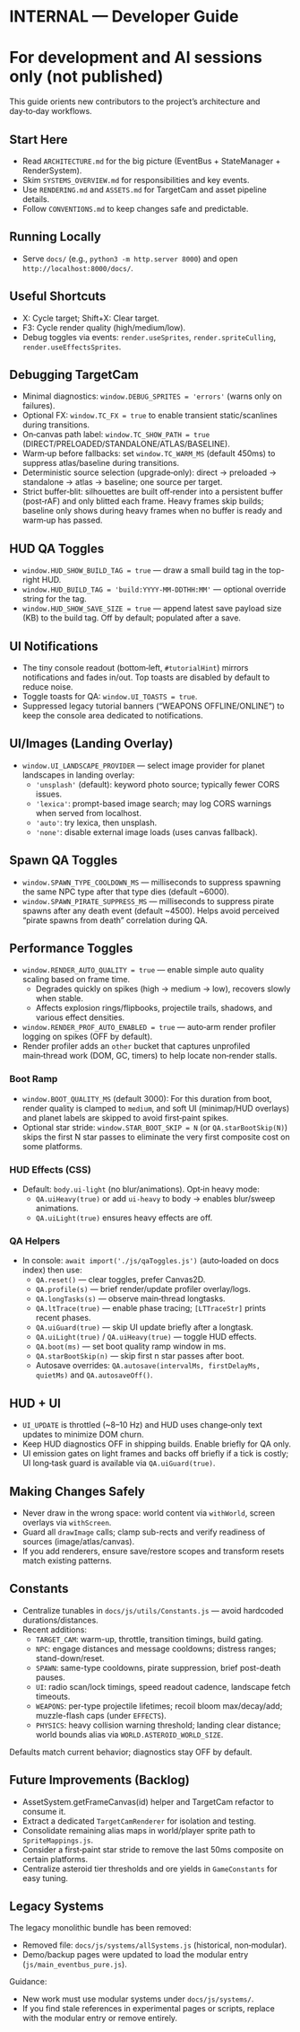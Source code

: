# INTERNAL — Developer Guide
# For development and AI sessions only (not published)

This guide orients new contributors to the project’s architecture and day‑to‑day workflows.

## Start Here

- Read `ARCHITECTURE.md` for the big picture (EventBus + StateManager + RenderSystem).
- Skim `SYSTEMS_OVERVIEW.md` for responsibilities and key events.
- Use `RENDERING.md` and `ASSETS.md` for TargetCam and asset pipeline details.
- Follow `CONVENTIONS.md` to keep changes safe and predictable.

## Running Locally

- Serve `docs/` (e.g., `python3 -m http.server 8000`) and open `http://localhost:8000/docs/`.

## Useful Shortcuts

- X: Cycle target; Shift+X: Clear target.
- F3: Cycle render quality (high/medium/low).
- Debug toggles via events: `render.useSprites`, `render.spriteCulling`, `render.useEffectsSprites`.

## Debugging TargetCam

- Minimal diagnostics: `window.DEBUG_SPRITES = 'errors'` (warns only on failures).
- Optional FX: `window.TC_FX = true` to enable transient static/scanlines during transitions.
- On‑canvas path label: `window.TC_SHOW_PATH = true` (DIRECT/PRELOADED/STANDALONE/ATLAS/BASELINE).
- Warm‑up before fallbacks: set `window.TC_WARM_MS` (default 450ms) to suppress atlas/baseline during transitions.
- Deterministic source selection (upgrade‑only): direct → preloaded → standalone → atlas → baseline; one source per target.
 - Strict buffer‑blit: silhouettes are built off‑render into a persistent buffer (post‑rAF) and only blitted each frame. Heavy frames skip builds; baseline only shows during heavy frames when no buffer is ready and warm‑up has passed.

## HUD QA Toggles

- `window.HUD_SHOW_BUILD_TAG = true` — draw a small build tag in the top-right HUD.
- `window.HUD_BUILD_TAG = 'build:YYYY-MM-DDTHH:MM'` — optional override string for the tag.
- `window.HUD_SHOW_SAVE_SIZE = true` — append latest save payload size (KB) to the build tag. Off by default; populated after a save.

## UI Notifications

- The tiny console readout (bottom‑left, `#tutorialHint`) mirrors notifications and fades in/out. Top toasts are disabled by default to reduce noise.
- Toggle toasts for QA: `window.UI_TOASTS = true`.
- Suppressed legacy tutorial banners (“WEAPONS OFFLINE/ONLINE”) to keep the console area dedicated to notifications.

## UI/Images (Landing Overlay)

- `window.UI_LANDSCAPE_PROVIDER` — select image provider for planet landscapes in landing overlay:
  - `'unsplash'` (default): keyword photo source; typically fewer CORS issues.
  - `'lexica'`: prompt-based image search; may log CORS warnings when served from localhost.
  - `'auto'`: try lexica, then unsplash.
  - `'none'`: disable external image loads (uses canvas fallback).

## Spawn QA Toggles

- `window.SPAWN_TYPE_COOLDOWN_MS` — milliseconds to suppress spawning the same NPC type after that type dies (default ~6000).
- `window.SPAWN_PIRATE_SUPPRESS_MS` — milliseconds to suppress pirate spawns after any death event (default ~4500). Helps avoid perceived “pirate spawns from death” correlation during QA.

## Performance Toggles

- `window.RENDER_AUTO_QUALITY = true` — enable simple auto quality scaling based on frame time.
  - Degrades quickly on spikes (high → medium → low), recovers slowly when stable.
  - Affects explosion rings/flipbooks, projectile trails, shadows, and various effect densities.
- `window.RENDER_PROF_AUTO_ENABLED = true` — auto‑arm render profiler logging on spikes (OFF by default).
- Render profiler adds an `other` bucket that captures unprofiled main‑thread work (DOM, GC, timers) to help locate non‑render stalls.

### Boot Ramp

- `window.BOOT_QUALITY_MS` (default 3000): For this duration from boot, render quality is clamped to `medium`, and soft UI (minimap/HUD overlays) and planet labels are skipped to avoid first‑paint spikes.
- Optional star stride: `window.STAR_BOOT_SKIP = N` (or `QA.starBootSkip(N)`) skips the first N star passes to eliminate the very first composite cost on some platforms.

### HUD Effects (CSS)

- Default: `body.ui-light` (no blur/animations). Opt‑in heavy mode:
  - `QA.uiHeavy(true)` or add `ui-heavy` to body → enables blur/sweep animations.
  - `QA.uiLight(true)` ensures heavy effects are off.

### QA Helpers

- In console: `await import('./js/qaToggles.js')` (auto‑loaded on docs index) then use:
  - `QA.reset()` — clear toggles, prefer Canvas2D.
  - `QA.profile(s)` — brief render/update profiler overlay/logs.
  - `QA.longTasks(s)` — observe main‑thread longtasks.
  - `QA.ltTrace(true)` — enable phase tracing; `[LTTraceStr]` prints recent phases.
  - `QA.uiGuard(true)` — skip UI update briefly after a longtask.
  - `QA.uiLight(true)` / `QA.uiHeavy(true)` — toggle HUD effects.
  - `QA.boot(ms)` — set boot quality ramp window in ms.
  - `QA.starBootSkip(n)` — skip first n star passes after boot.
  - Autosave overrides: `QA.autosave(intervalMs, firstDelayMs, quietMs)` and `QA.autosaveOff()`.

## HUD + UI

- `UI_UPDATE` is throttled (~8–10 Hz) and HUD uses change‑only text updates to minimize DOM churn.
- Keep HUD diagnostics OFF in shipping builds. Enable briefly for QA only.
 - UI emission gates on light frames and backs off briefly if a tick is costly; UI long‑task guard is available via `QA.uiGuard(true)`.

## Making Changes Safely

- Never draw in the wrong space: world content via `withWorld`, screen overlays via `withScreen`.
- Guard all `drawImage` calls; clamp sub-rects and verify readiness of sources (image/atlas/canvas).
- If you add renderers, ensure save/restore scopes and transform resets match existing patterns.

## Constants

- Centralize tunables in `docs/js/utils/Constants.js` — avoid hardcoded durations/distances.
- Recent additions:
  - `TARGET_CAM`: warm-up, throttle, transition timings, build gating.
  - `NPC`: engage distances and message cooldowns; distress ranges; stand-down/reset.
  - `SPAWN`: same-type cooldowns, pirate suppression, brief post-death pauses.
  - `UI`: radio scan/lock timings, speed readout cadence, landscape fetch timeouts.
  - `WEAPONS`: per-type projectile lifetimes; recoil bloom max/decay/add; muzzle-flash caps (under `EFFECTS`).
  - `PHYSICS`: heavy collision warning threshold; landing clear distance; world bounds alias via `WORLD.ASTEROID_WORLD_SIZE`.

Defaults match current behavior; diagnostics stay OFF by default.

## Future Improvements (Backlog)

- AssetSystem.getFrameCanvas(id) helper and TargetCam refactor to consume it.
- Extract a dedicated `TargetCamRenderer` for isolation and testing.
- Consolidate remaining alias maps in world/player sprite path to `SpriteMappings.js`.
- Consider a first‑paint star stride to remove the last 50ms composite on certain platforms.
 - Centralize asteroid tier thresholds and ore yields in `GameConstants` for easy tuning.

## Legacy Systems

The legacy monolithic bundle has been removed:

- Removed file: `docs/js/systems/allSystems.js` (historical, non‑modular).
- Demo/backup pages were updated to load the modular entry (`js/main_eventbus_pure.js`).

Guidance:
- New work must use modular systems under `docs/js/systems/`.
- If you find stale references in experimental pages or scripts, replace with the modular entry or remove entirely.

